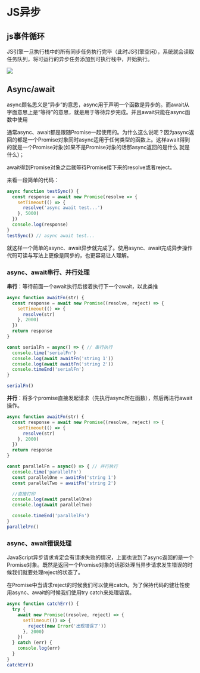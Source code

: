 # JS异步
## js事件循环

JS引擎一旦执行栈中的所有同步任务执行完毕（此时JS引擎空闲），系统就会读取任务队列，将可运行的异步任务添加到可执行栈中，开始执行。

![](https://i.loli.net/2019/06/12/5d00c12316f8139363.png)


## Async/await
async顾名思义是“异步”的意思，async用于声明一个函数是异步的。而await从字面意思上是“等待”的意思，就是用于等待异步完成。并且await只能在async函数中使用

通常async、await都是跟随Promise一起使用的。为什么这么说呢？因为async返回的都是一个Promise对象同时async适用于任何类型的函数上。这样await得到的就是一个Promise对象(如果不是Promise对象的话那async返回的是什么 就是什么)；

await得到Promise对象之后就等待Promise接下来的resolve或者reject。

来看一段简单的代码：

```js
async function testSync() {
  const response = await new Promise(resolve => {
    setTimeout(() => {
      resolve('async await test...')
    }, 5000)
  })
  console.log(response)
}
testSync() // async await test...
```
就这样一个简单的async、await异步就完成了。使用async、await完成异步操作代码可读与写法上更像是同步的，也更容易让人理解。

### async、await串行、并行处理
**串行**：等待前面一个await执行后接着执行下一个await，以此类推

```js
async function awaitFn(str) {
  const response = await new Promise((resolve, reject) => {
    setTimeout(() => {
      resolve(str)
    }, 2000)
  })
  return response
}

const serialFn = async() => { // 串行执行
  console.time('serialFn')
  console.log(await awaitFn('string 1'))
  console.log(await awaitFn('string 2'))
  console.timeEnd('serialFn')
}

serialFn()
```
**并行**：将多个promise直接发起请求（先执行async所在函数），然后再进行await操作。

```js
async function awaitFn(str) {
  const response = await new Promise((resolve, reject) => {
    setTimeout(() => {
      resolve(str)
    }, 2000)
  })
  return response
}

const parallelFn = async() => { // 并行执行
  console.time('parallelFn')
  const parallelOne = awaitFn('string 1')
  const parallelTwo = awaitFn('string 2')

  //直接打印
  console.log(await parallelOne)
  console.log(await parallelTwo)

  console.timeEnd('parallelFn')
}
parallelFn()
```
### async、await错误处理
JavaScript异步请求肯定会有请求失败的情况，上面也说到了async返回的是一个Promise对象。既然是返回一个Promise对象的话那处理当异步请求发生错误的时候我们就要处理reject的状态了。

在Promise中当请求reject的时候我们可以使用catch。为了保持代码的健壮性使用async、await的时候我们使用try catch来处理错误。

```js
async function catchErr() {
  try {
    await new Promise((resolve, reject) => {
      setTimeout(() => {
        reject(new Error('出现错误了'))
      }, 2000)
    })
  } catch (err) {
    console.log(err)
  }
}
catchErr()
```
